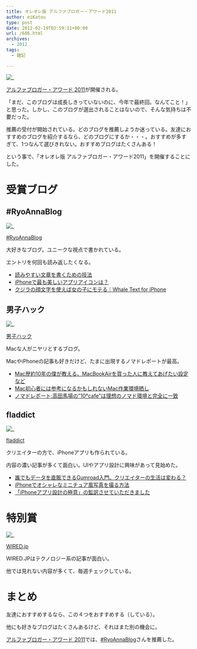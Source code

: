 ```yaml
---
title: オレオレ版 アルファブロガー・アワード2011
author: eiKatou
type: post
date: 2012-02-19T02:59:11+00:00
url: /686.html
archives:
  - 2012
tags:
  - 雑記

---
```

![_](/uploads/2012/02/201102award.jpg)
  
[アルファブロガー・アワード 2011][1]が開催される。

「まだ、このブログは成長しきっていないのに、今年で最終回。なんてこと！」と思った。しかし、このブログが選出されることはないので、そんな気持ちは不要だった。

推薦の受付が開始されている。どのブログを推薦しようか迷っている。友達におすすめのブログを紹介するなら、どのブログにするか・・・。おすすめが多すぎて、1つなんて選びきれない。おすすめブログはたくさんある！

という事で、「オレオレ版 アルファブロガー・アワード2011」を開催することにした。

<!--more-->

# 受賞ブログ

## #RyoAnnaBlog

![_](/uploads/2012/02/201202_award1.jpg)
  
[#RyoAnnaBlog][2]

大好きなブログ。ユニークな視点で書かれている。
  
エントリを何回も読み返したくなる。

  * [読みやすい文章を書くための技法][3]
  * [iPhoneで最も美しいアプリアイコンは？][4]
  * [クジラの顔文字を使えば女の子にモテる｜Whale Text for iPhone][5]

## 男子ハック

![_](/uploads/2012/02/201202_award2.jpg)
  
[男子ハック][6]

Macな人がニヤリとするブログ。
  
MacやiPhoneの記事も好きだけど、たまに出現するノマドレポートが最高。

  * [Mac歴約10年の僕が教える、MacBookAirを買った人に教えてあげたい設定など][7]
  * [Mac初心者には参考になるかもしれないMac作業環境晒し][8]
  * [ノマドレポート:高田馬場の”10°cafe”は理想のノマド環境と完全に一致][9]

## fladdict

![_](/uploads/2012/02/201202_award3.jpg)
  
[fladdict][10]

クリエイターの方で、iPhoneアプリも作られている。
  
内容の濃い記事が多くて面白い。UIやアプリ設計に興味があって見始めた。

  * [誰でもデータを直販できるGumroad入門。クリエイターの生活は変わる？][11]
  * [iPhoneでオシャレなミニチュア風写真を撮る方法][12]
  * [「iPhoneアプリ設計の極意」の監訳させていただきました][13]

# 特別賞

![_](/uploads/2012/02/201202_award4.jpg)
  
[WIRED.jp][14]

WIRED.JPはテクノロジー系の記事が面白い。
  
他では見れない内容が多くて、毎週チェックしている。

# まとめ

友達におすすめするなら、この４つをおすすめする（している）。
  
他にも好きなブログはたくさんあるけど、それはまた別の機会に。

[アルファブロガー・アワード 2011][1]では、[#RyoAnnaBlog][2]さんを推薦した。

 [1]: http://alphabloggers.com/2011/
 [2]: http://d.hatena.ne.jp/RyoAnna/
 [3]: http://d.hatena.ne.jp/RyoAnna/20100824/1282660678
 [4]: http://d.hatena.ne.jp/RyoAnna/20110604/1307195766
 [5]: http://d.hatena.ne.jp/RyoAnna/20110924/1316840022
 [6]: http://www.danshihack.com/
 [7]: http://www.danshihack.com/2011/04/01/junp/newmac_preference.html
 [8]: http://www.danshihack.com/2011/06/08/junp/mac_setup.html
 [9]: http://www.danshihack.com/2011/08/21/saku/nomad_judecafe.html
 [10]: http://fladdict.net/blog/
 [11]: http://fladdict.net/blog/2012/02/gumroad.html
 [12]: http://fladdict.net/blog/2011/09/how-to-take-fake-miniature-pics.html
 [13]: http://fladdict.net/blog/2011/06/tapworthy.html
 [14]: http://wired.jp/
